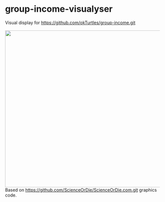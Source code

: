 # group-income-visualyser
Visual display for https://github.com/okTurtles/group-income.git
<br><br>
<img width=512 src="https://github.com/CrazedCoding/group-income-visualyser/raw/main/VisualyserDemo.gif">
<br>
Based on https://github.com/ScienceOrDie/ScienceOrDie.com.git graphics code.
<br>
